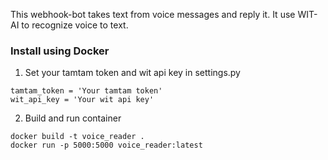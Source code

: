 This webhook-bot takes text from voice messages and reply it. It use WIT-AI to recognize voice to text.


### Install using Docker
1. Set your tamtam token and wit api key in settings.py
```
tamtam_token = 'Your tamtam token'
wit_api_key = 'Your wit api key'
```
2. Build and run container
```
docker build -t voice_reader .
docker run -p 5000:5000 voice_reader:latest
```